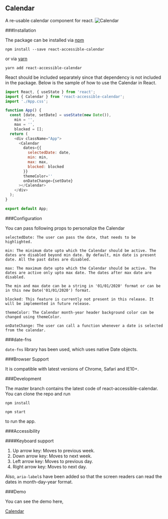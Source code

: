 
## Calendar

A re-usable calendar component for react.
![Calendar](https://drive.google.com/file/d/1uDoGl69BtV8nkUnggYZLxQjhX0a38HHI/view?usp=sharing "Calendar")

###Installation

The package can be installed via [npm](https://github.com/npm/cli)

```
npm install --save react-accessible-calendar

```

 or via [yarn](https://github.com/yarnpkg/yarn)

```
yarn add react-accessible-calendar

```

React should be included separately since that dependency is not included in the package. Below is the sample of how to use the Calendar in React.

```js
import React, { useState } from 'react';
import { Calendar } from 'react-accessible-calendar';
import './App.css';

function App() {
  const [date, setDate] = useState(new Date()),
    min = '',
    max = '',
    blocked = [];
  return (
    <div className="App">
      <Calendar
        dates={{
          selectedDate: date,
          min: min,
          max: max,
          blocked: blocked
        }}
        themeColor=''
        onDateChange={setDate}
      ></Calendar>
    </div>
  );
}

export default App;

```

###Configuration

You can pass following props to personalize the Calendar

```
selectedDate: The user can pass the date, that needs to be highlighted.

min: The minimum date upto which the Calendar should be active. The dates are disabled beyond min date. By default, min date is present date. All the past dates are disabled.

max: The maximum date upto which the Calendar should be active. The dates are active only upto max date. The dates after max date are disabled.

The min and max date can be a string in '01/01/2020' format or can be in this new Date('01/01/2020') format.

blocked: This feature is currently not present in this release. It will be implemented in future release.

themeColor: The Calendar month-year header background color can be changed using themeColor.

onDateChange: The user can call a function whenever a date is selected from the calendar.

```

###date-fns

`date-fns` library has been used, which uses native Date objects.

###Browser Support

It is compatible with latest versions of Chrome, Safari and IE10+.

###Development

The master branch contains the latest code of react-accessible-calendar. You can clone the repo and run

```
npm install

```
```
npm start

```

to run the app.

###Accessibility

####Keyboard support

1. Up arrow key: Moves to previous week.
2. Down arrow key: Moves to next week.
3. Left arrow key: Moves to previous day.
4. Right arrow key: Moves to next day.

Also, `aria-label`s have been added so that the screen readers can read the dates in month-day-year format.

###Demo

You can see the demo here,

[Calendar](https://accessible-calendar.netlify.app/)
